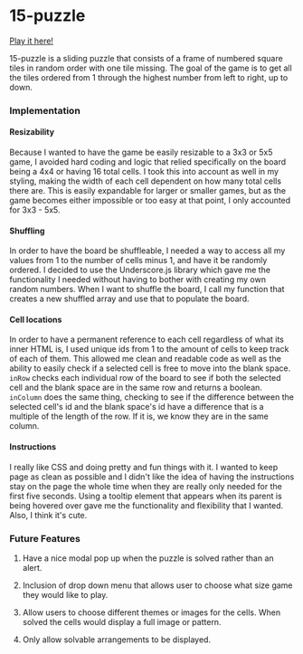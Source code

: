 # 15-puzzle

[Play it here! ](http://bethanyhyland.me/15-puzzle/)

15-puzzle is a sliding puzzle that consists of a frame of numbered square tiles in random order with one tile missing. The goal of the game is to get all the tiles ordered from 1 through the highest number from left to right, up to down.

### Implementation

#### Resizability
Because I wanted to have the game be easily resizable to a 3x3 or 5x5 game, I avoided hard coding and logic that relied specifically on the board being a 4x4 or having 16 total cells. I took this into account as well in my styling, making the width of each cell dependent on how many total cells there are. This is easily expandable for larger or smaller games, but as the game becomes either impossible or too easy at that point, I only accounted for 3x3 - 5x5.

#### Shuffling
In order to have the board be shuffleable, I needed a way to access all my values from 1 to the number of cells minus 1, and have it be randomly ordered. I decided to use the Underscore.js library which gave me the functionality I needed without having to bother with creating my own random numbers. When I want to shuffle the board, I call my function that creates a new shuffled array and use that to populate the board.

#### Cell locations
In order to have a permanent reference to each cell regardless of what its inner HTML is, I used unique ids from 1 to the amount of cells to keep track of each of them. This allowed me clean and readable code as well as the ability to easily check if a selected cell is free to move into the blank space. `inRow` checks each individual row of the board to see if both the selected cell and the blank space are in the same row and returns a boolean. `inColumn` does the same thing, checking to see if the difference between the selected cell's id and the blank space's id have a difference that is a multiple of the length of the row. If it is, we know they are in the same column.

#### Instructions
I really like CSS and doing pretty and fun things with it. I wanted to keep page as clean as possible and I didn't like the idea of having the instructions stay on the page the whole time when they are really only needed for the first five seconds. Using a tooltip element that appears when its parent is being hovered over gave me the functionality and flexibility that I wanted. Also, I think it's cute.


### Future Features

1. Have a nice modal pop up when the puzzle is solved rather than an alert.

2. Inclusion of drop down menu that allows user to choose what size game they would like to play.

3. Allow users to choose different themes or images for the cells. When solved the cells would display a full image or pattern.

4. Only allow solvable arrangements to be displayed.

